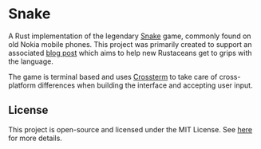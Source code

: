 # Snake

A Rust implementation of the legendary [Snake](https://en.wikipedia.org/wiki/Snake_(video_game_genre)) game, commonly found on old Nokia mobile phones. This project was primarily created to support an associated [blog post](https://blog.scottlogic.com/2020/10/08/lets-build-snake-with-rust.html) which aims to help new Rustaceans get to grips with the language.

The game is terminal based and uses [Crossterm](https://github.com/crossterm-rs/crossterm) to take care of cross-platform differences when building the interface and accepting user input.

## License

This project is open-source and licensed under the MIT License. See [here](https://github.com/jrhenderson1988/snake-rs/blob/master/LICENSE) for more details.